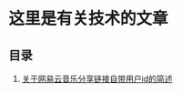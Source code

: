 # 这里是有关技术的文章

## 目录

1. [关于网易云音乐分享链接自带用户id的简述](https://github.com/SongForSu27/DreamLaboratory/blob/main/%E6%8A%80%E6%9C%AF/%E5%85%B3%E4%BA%8E%E7%BD%91%E6%98%93%E4%BA%91%E9%9F%B3%E4%B9%90%E5%88%86%E4%BA%AB%E9%93%BE%E6%8E%A5%E8%87%AA%E5%B8%A6%E7%94%A8%E6%88%B7id%E7%9A%84%E7%AE%80%E8%BF%B0/%E5%85%B3%E4%BA%8E%E7%BD%91%E6%98%93%E4%BA%91%E9%9F%B3%E4%B9%90%E5%88%86%E4%BA%AB%E9%93%BE%E6%8E%A5%E8%87%AA%E5%B8%A6%E7%94%A8%E6%88%B7id%E7%9A%84%E7%AE%80%E8%BF%B0.md)

   
